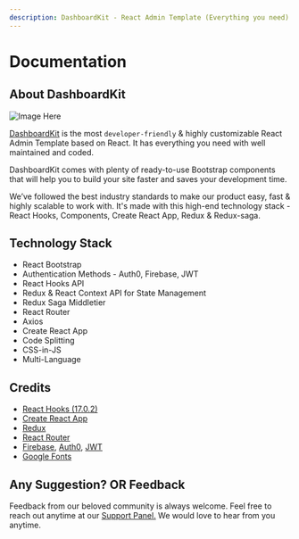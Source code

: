 ```yaml
---
description: DashboardKit - React Admin Template (Everything you need)
---
```


# Documentation

## About DashboardKit

![Image Here](https://github.com/codedthemes/dashboardkit-react-documentation/tree/e116442977a45c67b8ec80b2f6c43d04642ffd5c/.gitbook/assets/og-DashboardKit-admin-template.png)

[DashboardKit](https://DashboardKitdashboard.io) is the most `developer-friendly` & highly customizable React Admin Template based on React. It has everything you need with well maintained and coded.

DashboardKit comes with plenty of ready-to-use Bootstrap components that will help you to build your site faster and saves your development time.

We’ve followed the best industry standards to make our product easy, fast & highly scalable to work with. It's made with this high-end technology stack - React Hooks, Components, Create React App, Redux & Redux-saga.

## Technology Stack

* React Bootstrap
* Authentication Methods - Auth0, Firebase, JWT
* React Hooks API
* Redux & React Context API for State Management
* Redux Saga Middletier
* React Router
* Axios
* Create React App
* Code Splitting
* CSS-in-JS
* Multi-Language

## Credits

* [React Hooks \(17.0.2\)](https://reactjs.org/docs/hooks-intro.html)
* [Create React App](https://github.com/facebook/create-react-app)
* [Redux](https://redux.js.org/)
* [React Router](https://github.com/ReactTraining/react-router)
* [Firebase](https://firebase.google.com/docs/auth), [Auth0](https://auth0.com/), [JWT](https://jwt.io/)
* [Google Fonts](https://fonts.google.com/)

## Any Suggestion? OR Feedback

Feedback from our beloved community is always welcome. Feel free to reach out anytime at our [Support Panel.](https://codedthemes.support-hub.io) We would love to hear from you anytime.

